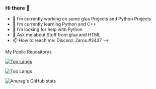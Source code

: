 ### Hi there 👋

- 🔭 I’m currently working on some glua Projects and Python Projects
- 🌱 I’m currently learning Python and C++
- 🤔 I’m looking for help with Python
- 💬 Ask me about Stuff from glua and HTML
- 📫 How to reach me: Discord: Zaros.#3437
-->

My Public Repositorys 

[![Top Langs](https://github-readme-stats.vercel.app/api/top-langs/?username=sozialstunde&layout=compact)](https://github.com/anuraghazra/github-readme-stats)

![Top Langs](https://github-readme-stats.vercel.app/api/top-langs/?username=sozialstunde&theme=tokyonight)

![Anurag's GitHub stats](https://github-readme-stats.vercel.app/api?username=sozialstunde&show_icons=true&theme=radical)
